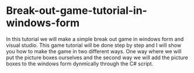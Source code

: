 # Break-out-game-tutorial-in-windows-form
In this tutorial we will make a simple break out game in windows form and visual studio. This game tutorial will be done step by step and I will show you how to make the game in two different ways. One way where we will put the picture boxes ourselves and the second way we will add the picture boxes to the windows form dynmically through the C# script. 
